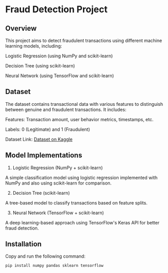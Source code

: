 # Fraud Detection Project

## Overview

This project aims to detect fraudulent transactions using different machine learning models, including:

Logistic Regression (using NumPy and scikit-learn)

Decision Tree (using scikit-learn)

Neural Network (using TensorFlow and scikit-learn)

## Dataset

The dataset contains transactional data with various features to distinguish between genuine and fraudulent transactions. It includes:

Features: Transaction amount, user behavior metrics, timestamps, etc.

Labels: 0 (Legitimate) and 1 (Fraudulent)

Dataset Link:
[Dataset on Kaggle](https://www.kaggle.com/datasets/mlg-ulb/creditcardfraud)


## Model Implementations

1. Logistic Regression (NumPy + scikit-learn)

A simple classification model using logistic regression implemented with NumPy and also using scikit-learn for comparison.

2. Decision Tree (scikit-learn)

A tree-based model to classify transactions based on feature splits.

3. Neural Network (TensorFlow + scikit-learn)

A deep learning-based approach using TensorFlow's Keras API for better fraud detection.

## Installation
Copy and run the following command:

```bash
pip install numpy pandas sklearn tensorflow
